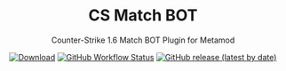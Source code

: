 <h1 align="center">CS Match BOT</h1>
<p align="center">Counter-Strike 1.6 Match BOT Plugin for Metamod</p>

<p align="center">
    <a href="https://github.com/SmileYzn/MatchBot/releases/latest"><img src="https://img.shields.io/github/downloads/SmileYzn/MatchBot/total?label=Download%40latest&style=flat-square&logo=github&logoColor=white" alt="Download"></a>
    <a href="https://github.com/SmileYzn/MatchBot/actions"><img alt="GitHub Workflow Status" src="https://img.shields.io/github/actions/workflow/status/SmileYzn/MatchBot/msbuild.yml?branch=main&label=Build&style=flat-square"></a>
    <a href="https://github.com/SmileYzn/MatchBot/releases"><img alt="GitHub release (latest by date)" src="https://img.shields.io/github/v/release/SmileYzn/MatchBot?style=flat-square" alt="Release"></a>
</p>
